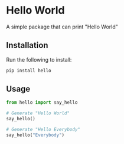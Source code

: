 # Hello World

A simple package that can print "Hello World" 

## Installation

Run the following to install:
```python
pip install hello
```

## Usage

```python
from hello import say_hello

# Generate "Hello World"
say_hello()

# Generate "Hello Everybody"
say_hello("Everybody")
```
